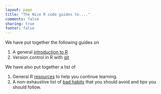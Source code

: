 ```yaml
---
layout: page
title: "The Nice R code guides to...."
comments: false
sharing: true
footer: false
---
```


We have put together the following guides on

1. A general [introduction to R](../intro/)
2. Version control in R with [git](../git/)


We have also put together a list of 

1. General R [resources](../intro/resources.html) to help you continue
learning.
2. A non-exhaustive list of [bad habits](../intro/bad-habits.html)
that you should avoid and tips you should follow.




